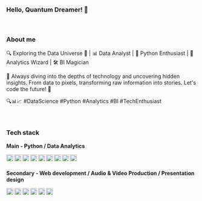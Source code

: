 ### Hello, Quantum Dreamer! 👋
#### &nbsp;

### About me
🔍 Exploring the Data Universe 🌌 | 📊 Data Analyst | 🐍 Python Enthusiast | 🧮 Analytics Wizard | 🛠️ BI Magician

🔬 Always diving into the depths of technology and uncovering hidden insights. From data to pixels, transforming raw information into stories. Let's code the future! 🚀

🔍📊📈 #DataScience #Python #Analytics #BI #TechEnthusiast
#### &nbsp;

### Tech stack

**Main - Python / Data Analytics**

<a href="https://www.python.org/">
  <img align="left" alt="Python" width="18px" src="https://cdn.jsdelivr.net/npm/simple-icons@v3/icons/python.svg" />
</a>
<a href="https://jupyter.org/">
  <img align="left" alt="Jupyter" width="18px" src="https://cdn.jsdelivr.net/npm/simple-icons@v3/icons/jupyter.svg" />
</a>
<a href="https://pandas.pydata.org/">
  <img align="left" alt="Pandas" width="18px" src="https://cdn.jsdelivr.net/npm/simple-icons@v3/icons/pandas.svg" />
</a>

<a href="https://www.microsoft.com/sql-server/sql-server-2019">
  <img align="left" alt="MicrosoftSQLServer" width="18px" src="https://cdn.jsdelivr.net/npm/simple-icons@v3/icons/microsoftsqlserver.svg" />
</a>

<a href="https://www.microsoft.com/microsoft-365/excel">
  <img align="left" alt="MicrosoftExcel" width="18px" src="https://cdn.jsdelivr.net/npm/simple-icons@3.13.0/icons/microsoftexcel.svg" />
</a>

<a href="https://powerbi.microsoft.com/">
  <img align="left" alt="PowerBI" width="18px" src="https://cdn.jsdelivr.net/npm/simple-icons@3.13.0/icons/powerbi.svg" />
</a>

<a href="https://code.visualstudio.com/">
  <img align="left" alt="VSCode" width="18px" src="https://cdn.jsdelivr.net/npm/simple-icons@v3/icons/visualstudiocode.svg" />
</a>

<a href="https://www.jetbrains.com/pycharm/">
  <img align="left" alt="PyCharm" width="18px" src="https://cdn.jsdelivr.net/npm/simple-icons@v3/icons/pycharm.svg" />
</a>
<a href="https://www.gnu.org/software/bash/">
  <img align="left" alt="GnuBash" width="18px" src="https://cdn.jsdelivr.net/npm/simple-icons@3.13.0/icons/gnubash.svg" />
</a>

#### &nbsp;

**Secondary - Web development / Audio & Video Production / Presentation design**

<img align="left" alt="HTML" width="18px" src="https://cdn.jsdelivr.net/npm/simple-icons@v3/icons/html5.svg" />

<img align="left" alt="CSS" width="18px" src="https://cdn.jsdelivr.net/npm/simple-icons@v3/icons/css3.svg" />

<a href="https://www.microsoft.com/microsoft-365/powerpoint">
  <img align="left" alt="PowerPoint" width="18px" src="https://cdn.jsdelivr.net/npm/simple-icons@3.13.0/icons/microsoftpowerpoint.svg" />
</a>
<a href="https://www.streamlit.io/">
  <img align="left" alt="Streamlit" width="18px" src="https://cdn.jsdelivr.net/npm/simple-icons@v4/icons/streamlit.svg" />
</a>
<a href="https://www.adobe.com/products/photoshop.html">
  <img align="left" alt="Photoshop" width="18px" src="https://cdn.jsdelivr.net/npm/simple-icons@v3/icons/adobephotoshop.svg" />
</a>
<a href="https://www.adobe.com/products/premiere.html">
  <img align="left" alt="Illustrator" width="18px" src="https://cdn.jsdelivr.net/npm/simple-icons@v3/icons/adobepremierepro.svg" />
</a>

#### &nbsp;

<!--
**Balalaika1/Balalaika1** is a ✨ _special_ ✨ repository because its `README.md` (this file) appears on your GitHub profile.
Here are some ideas to get you started:

- 🔭 I’m currently working on ...
- 🌱 I’m currently learning ...
- 👯 I’m looking to collaborate on ...
- 🤔 I’m looking for help with ...
- 💬 Ask me about ...
- 📫 How to reach me: ...
- 😄 Pronouns: ...
- ⚡ Fun fact: ...
-->
